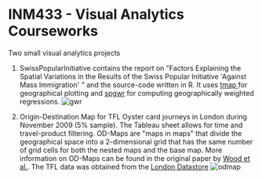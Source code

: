 # INM433 - Visual Analytics Courseworks
Two small visual analytics projects

1. SwissPopularInitiative contains the report on "Factors Explaining the Spatial Variations in the Results of the Swiss Popular Initiative 'Against Mass Immigration' " and the source-code written in R. It uses [tmap ](https://cran.r-project.org/web/packages/tmap/index.html) for geographical plotting and [spgwr](https://cran.r-project.org/web/packages/spgwr/index.html) for computing geographically weighted regressions.
![gwr](SwissPopularInitiative/InteractiveMap.gif)

2. Origin-Destination Map for TFL Oyster card journeys in London during November 2009 (5% sample). The Tableau sheet allows for time and travel-product filtering. OD-Maps are "maps in maps" that divide the geographical space into a 2-dimensional grid that has the same number of grid cells for both the nested maps and the base map. More information on OD-Maps can be found in the original paper by [Wood et al.](http://openaccess.city.ac.uk/537/1/wood_visualization_2010.pdf). The TFL data was obtained from the [London Datastore](https://data.london.gov.uk/dataset/oyster-card-journey-information)
![odmap](TFLOriginDestinationMap/ODMap.gif)
